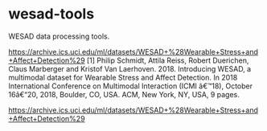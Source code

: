 # wesad-tools
WESAD data processing tools.

https://archive.ics.uci.edu/ml/datasets/WESAD+%28Wearable+Stress+and+Affect+Detection%29
[1] Philip Schmidt, Attila Reiss, Robert Duerichen, Claus Marberger and Kristof Van Laerhoven. 2018. Introducing WESAD, a multimodal dataset for Wearable Stress and Affect Detection. In 2018 International Conference on Multimodal Interaction (ICMI â€™18), October 16â€“20, 2018, Boulder, CO, USA. ACM, New York, NY, USA, 9 pages.

https://archive.ics.uci.edu/ml/datasets/WESAD+%28Wearable+Stress+and+Affect+Detection%29
